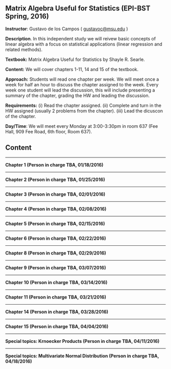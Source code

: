 ## Matrix Algebra Useful for Statistics (EPI-BST Spring, 2016)

**Instructor**: Gustavo de los Campos ( gustavoc@msu.edu )

**Description**. In this independent study we will reivew basic  concepts of linear algebra with a focus on statistical applications (linear regression and related methods). 

**Textbook:** Matrix Algebra Useful for Statistics by Shayle R. Searle.

**Content:** We will cover chapters 1-11, 14 and 15 of the textbook.

**Approach:** Students will read one chapter per week. We will meet once a week for half an hour to discuss the chapter assigned to the week. Every week one student will lead the discussion, this will include presenting a summary of the chapter, grading the HW and leading the discussion.

**Requirements:**
  (i) Read the chapter assigned.
  (ii) Complete and turn in the HW assigned (usually 2 problems from the chapter).
  (iii) Lead the dicuscon of the chapter. 
  
**Day/Time**: We will meet every Monday at 3:00-3:30pm in room 637 (Fee Hall, 909 Fee Road, 6th floor, Room 637).


## Content

--------------------------------------------------------------------------------------------------------------------
**Chapter 1 (Person in charge TBA, 01/18/2016)**



--------------------------------------------------------------------------------------------------------------------
**Chapter 2 (Person in charge TBA, 01/25/2016)**


--------------------------------------------------------------------------------------------------------------------
**Chapter 3 (Person in charge TBA, 02/01/2016)**


--------------------------------------------------------------------------------------------------------------------
**Chapter 4 (Person in charge TBA,  02/08/2016)**


--------------------------------------------------------------------------------------------------------------------
**Chapter 5 (Person in charge TBA, 02/15/2016)**


--------------------------------------------------------------------------------------------------------------------
**Chapter 6 (Person in charge TBA, 02/22/2016)**


--------------------------------------------------------------------------------------------------------------------
**Chapter 8 (Person in charge TBA, 02/29/2016)**


--------------------------------------------------------------------------------------------------------------------
**Chapter 9 (Person in charge TBA, 03/07/2016)**


--------------------------------------------------------------------------------------------------------------------
**Chapter 10 (Person in charge TBA, 03/14/2016)**


--------------------------------------------------------------------------------------------------------------------
**Chapter 11 (Person in charge TBA, 03/21/2016)**


--------------------------------------------------------------------------------------------------------------------
**Chapter 14 (Person in charge TBA, 03/28/2016)**


--------------------------------------------------------------------------------------------------------------------
**Chapter 15 (Person in charge TBA, 04/04/2016)**

--------------------------------------------------------------------------------------------------------------------
**Special topics: Krnoecker Products (Person in charge TBA, 04/11/2016)**


--------------------------------------------------------------------------------------------------------------------
**Special topics: Multivariate Normal Distribution (Person in charge TBA, 04/18/2016)**






